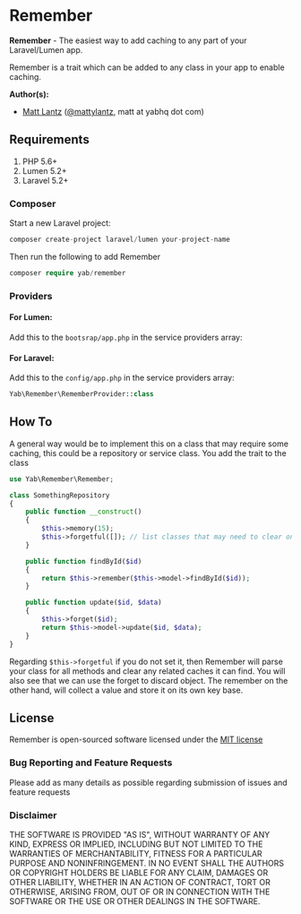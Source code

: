 # Remember

**Remember** - The easiest way to add caching to any part of your Laravel/Lumen app.

Remember is a trait which can be added to any class in your app to enable caching.

**Author(s):**
* [Matt Lantz](https://github.com/mlantz) ([@mattylantz](http://twitter.com/mattylantz), matt at yabhq dot com)

## Requirements

1. PHP 5.6+
3. Lumen 5.2+
3. Laravel 5.2+

### Composer
Start a new Laravel project:
```php
composer create-project laravel/lumen your-project-name
```

Then run the following to add Remember
```php
composer require yab/remember
```

### Providers

#### For Lumen:
Add this to the `bootsrap/app.php` in the service providers array:

#### For Laravel:
Add this to the `config/app.php` in the service providers array:

```php
Yab\Remember\RememberProvider::class
```

## How To

A general way would be to implement this on a class that may require some caching, this could be a repository or service class. You add the trait to the class

```php
use Yab\Remember\Remember;

class SomethingRepository
{
    public function __construct()
    {
        $this->memory(15);
        $this->forgetful([]); // list classes that may need to clear on an update
    }

    public function findById($id)
    {
        return $this->remember($this->model->findById($id));
    }

    public function update($id, $data)
    {
        $this->forget($id);
        return $this->model->update($id, $data);
    }
}
```

Regarding `$this->forgetful` if you do not set it, then Remember will parse your class for all methods and clear any related caches it can find.
You will also see that we can use the forget to discard object. The remember on the other hand, will collect a value and store it on its own key base.

## License
Remember is open-sourced software licensed under the [MIT license](http://opensource.org/licenses/MIT)

### Bug Reporting and Feature Requests
Please add as many details as possible regarding submission of issues and feature requests

### Disclaimer
THE SOFTWARE IS PROVIDED "AS IS", WITHOUT WARRANTY OF ANY KIND, EXPRESS OR IMPLIED, INCLUDING BUT NOT LIMITED TO THE WARRANTIES OF MERCHANTABILITY, FITNESS FOR A PARTICULAR PURPOSE AND NONINFRINGEMENT. IN NO EVENT SHALL THE AUTHORS OR COPYRIGHT HOLDERS BE LIABLE FOR ANY CLAIM, DAMAGES OR OTHER LIABILITY, WHETHER IN AN ACTION OF CONTRACT, TORT OR OTHERWISE, ARISING FROM, OUT OF OR IN CONNECTION WITH THE SOFTWARE OR THE USE OR OTHER DEALINGS IN THE SOFTWARE.
